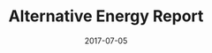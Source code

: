 ---
layout: project
title: "Alternative Energy Report"
description: Report
img: 
category: 
date: 2017-07-05
client: 
published: yes
sidebar: A report made to keep LEED certified campus buildings and to encourage eco-friendly practices by using energy efficient light bulbs for the University of Washington
---
